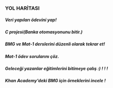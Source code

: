 ###  YOL HARİTASI
##### Veri yapıları ödevini yap!

##### C projesi(Banka otomasyonunu bitir.)

##### BMG ve Mat-1 derslerini düzenli olarak tekrar et!

##### Mat-1 ödev sorularını çöz.

##### Geleceği yazanlar eğitimlerini bitimeye çalış :) ! ! ! 

##### Khan Academy'deki BMG için örneklerini incele ! 
